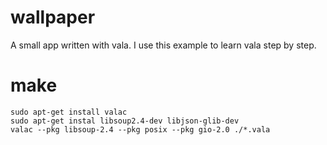 # wallpaper
A small app written with vala. I use this example to learn vala step by step.

# make
```
sudo apt-get install valac
sudo apt-get instal libsoup2.4-dev libjson-glib-dev
valac --pkg libsoup-2.4 --pkg posix --pkg gio-2.0 ./*.vala
```
